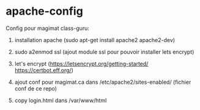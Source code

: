 # apache-config

Config pour magimat class-guru:

1. installation apache  (sudo apt-get install apache2 apache2-dev)

2. sudo a2enmod ssl  (ajout module ssl pour pouvoir installer lets encrypt)

3. let's encrypt  (https://letsencrypt.org/getting-started/   https://certbot.eff.org/)

4. ajout conf pour magimat.ca dans /etc/apache2/sites-enabled/  (fichier conf de ce repo)

5. copy login.html dans /var/www/html
